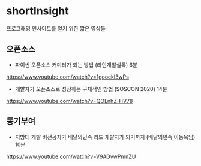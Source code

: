 # shortInsight
프로그래밍 인사이트를 얻기 위한 짧은 영상들



## 오픈소스

* 파이썬 오픈소스 커미터가 되는 방법 (라인개발실톡) 6분

https://www.youtube.com/watch?v=1goockl3wPs

* 개발자가 오픈소스로 성장하는 구체적인 방법 (SOSCON 2020) 14분

https://www.youtube.com/watch?v=QOLnhZ-HV78


## 동기부여

* 지방대 개발 비전공자가 배달의민족 리드 개발자가 되기까지 (배달의민족 이동욱님) 10분

https://www.youtube.com/watch?v=V9AGvwPmnZU

